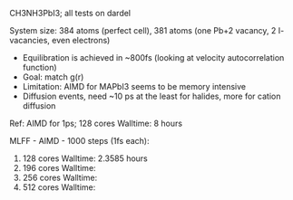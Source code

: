 CH3NH3PbI3; all tests on dardel

System size: 384 atoms (perfect cell), 381 atoms (one Pb+2 vacancy, 2 I- vacancies, even electrons) 

- Equilibration is achieved in ~800fs (looking at velocity autocorrelation function)
- Goal: match g(r)
- Limitation: AIMD for MAPbI3 seems to be memory intensive
- Diffusion events, need ~10 ps at the least for halides, more for cation diffusion

Ref: AIMD for 1ps; 128 cores
     Walltime: 8 hours

MLFF - AIMD - 1000 steps (1fs each):
   1. 128 cores
   Walltime: 2.3585 hours
   2. 196 cores
   Walltime: 
   3. 256 cores
   Walltime: 
   4. 512 cores
   Walltime: 